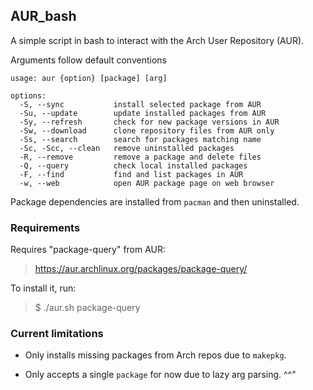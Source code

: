 AUR_bash
---

A simple script in bash to interact with the Arch User Repository (AUR).

Arguments follow default conventions

```
usage: aur {option} [package] [arg]

options:
  -S, --sync           install selected package from AUR
  -Su, --update        update installed packages from AUR
  -Sy, --refresh       check for new package versions in AUR
  -Sw, --download      clone repository files from AUR only
  -Ss, --search        search for packages matching name
  -Sc, -Scc, --clean   remove uninstalled packages
  -R, --remove         remove a package and delete files
  -Q, --query          check local installed packages
  -F, --find           find and list packages in AUR
  -w, --web            open AUR package page on web browser
```

Package dependencies are installed from ```pacman``` and then uninstalled.

### Requirements

Requires "package-query" from AUR:
> https://aur.archlinux.org/packages/package-query/

To install it, run:
> $ ./aur.sh package-query

### Current limitations

* Only installs missing packages from Arch repos due to ```makepkg```.

* Only accepts a single ```package``` for now due to lazy arg parsing. ^^"
